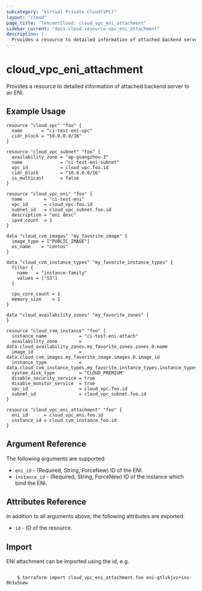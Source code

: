 ```yaml
---
subcategory: "Virtual Private Cloud(VPC)"
layout: "cloud"
page_title: "TencentCloud: cloud_vpc_eni_attachment"
sidebar_current: "docs-cloud-resource-vpc_eni_attachment"
description: |-
  Provides a resource to detailed information of attached backend server to an ENI.
---
```


# cloud_vpc_eni_attachment

Provides a resource to detailed information of attached backend server to an ENI.

## Example Usage

```hcl
resource "cloud_vpc" "foo" {
  name       = "ci-test-eni-vpc"
  cidr_block = "10.0.0.0/16"
}

resource "cloud_vpc_subnet" "foo" {
  availability_zone = "ap-guangzhou-3"
  name              = "ci-test-eni-subnet"
  vpc_id            = cloud_vpc.foo.id
  cidr_block        = "10.0.0.0/16"
  is_multicast      = false
}

resource "cloud_vpc_eni" "foo" {
  name        = "ci-test-eni"
  vpc_id      = cloud_vpc.foo.id
  subnet_id   = cloud_vpc_subnet.foo.id
  description = "eni desc"
  ipv4_count  = 1
}

data "cloud_cvm_images" "my_favorite_image" {
  image_type = ["PUBLIC_IMAGE"]
  os_name    = "centos"
}

data "cloud_cvm_instance_types" "my_favorite_instance_types" {
  filter {
    name   = "instance-family"
    values = ["S3"]
  }

  cpu_core_count = 1
  memory_size    = 1
}

data "cloud_availability_zones" "my_favorite_zones" {
}

resource "cloud_cvm_instance" "foo" {
  instance_name            = "ci-test-eni-attach"
  availability_zone        = data.cloud_availability_zones.my_favorite_zones.zones.0.name
  image_id                 = data.cloud_cvm_images.my_favorite_image.images.0.image_id
  instance_type            = data.cloud_cvm_instance_types.my_favorite_instance_types.instance_types.0.instance_type
  system_disk_type         = "CLOUD_PREMIUM"
  disable_security_service = true
  disable_monitor_service  = true
  vpc_id                   = cloud_vpc.foo.id
  subnet_id                = cloud_vpc_subnet.foo.id
}

resource "cloud_vpc_eni_attachment" "foo" {
  eni_id      = cloud_vpc_eni.foo.id
  instance_id = cloud_cvm_instance.foo.id
}
```

## Argument Reference

The following arguments are supported:

* `eni_id` - (Required, String, ForceNew) ID of the ENI.
* `instance_id` - (Required, String, ForceNew) ID of the instance which bind the ENI.

## Attributes Reference

In addition to all arguments above, the following attributes are exported:

* `id` - ID of the resource.



## Import

ENI attachment can be imported using the id, e.g.

```

	$ terraform import cloud_vpc_eni_attachment.foo eni-gtlvkjvz+ins-0h3a5new

```

